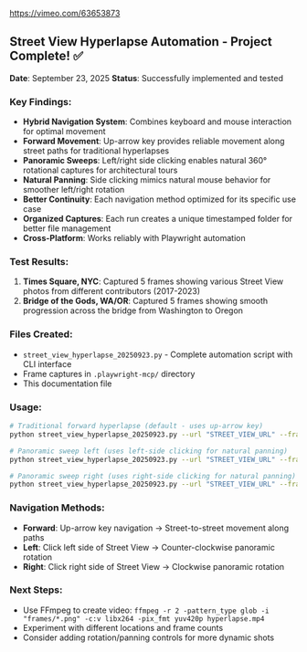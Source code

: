 https://vimeo.com/63653873

## Street View Hyperlapse Automation - Project Complete! ✅

**Date**: September 23, 2025
**Status**: Successfully implemented and tested

### Key Findings:
- **Hybrid Navigation System**: Combines keyboard and mouse interaction for optimal movement
- **Forward Movement**: Up-arrow key provides reliable movement along street paths for traditional hyperlapses
- **Panoramic Sweeps**: Left/right side clicking enables natural 360° rotational captures for architectural tours
- **Natural Panning**: Side clicking mimics natural mouse behavior for smoother left/right rotation
- **Better Continuity**: Each navigation method optimized for its specific use case
- **Organized Captures**: Each run creates a unique timestamped folder for better file management
- **Cross-Platform**: Works reliably with Playwright automation

### Test Results:
1. **Times Square, NYC**: Captured 5 frames showing various Street View photos from different contributors (2017-2023)
2. **Bridge of the Gods, WA/OR**: Captured 5 frames showing smooth progression across the bridge from Washington to Oregon

### Files Created:
- `street_view_hyperlapse_20250923.py` - Complete automation script with CLI interface
- Frame captures in `.playwright-mcp/` directory
- This documentation file

### Usage:
```bash
# Traditional forward hyperlapse (default - uses up-arrow key)
python street_view_hyperlapse_20250923.py --url "STREET_VIEW_URL" --frames 10 --output frames/

# Panoramic sweep left (uses left-side clicking for natural panning)
python street_view_hyperlapse_20250923.py --url "STREET_VIEW_URL" --frames 20 --direction left

# Panoramic sweep right (uses right-side clicking for natural panning)
python street_view_hyperlapse_20250923.py --url "STREET_VIEW_URL" --frames 20 --direction right
```

### Navigation Methods:
- **Forward**: Up-arrow key navigation → Street-to-street movement along paths
- **Left**: Click left side of Street View → Counter-clockwise panoramic rotation  
- **Right**: Click right side of Street View → Clockwise panoramic rotation

### Next Steps:
- Use FFmpeg to create video: `ffmpeg -r 2 -pattern_type glob -i "frames/*.png" -c:v libx264 -pix_fmt yuv420p hyperlapse.mp4`
- Experiment with different locations and frame counts
- Consider adding rotation/panning controls for more dynamic shots

